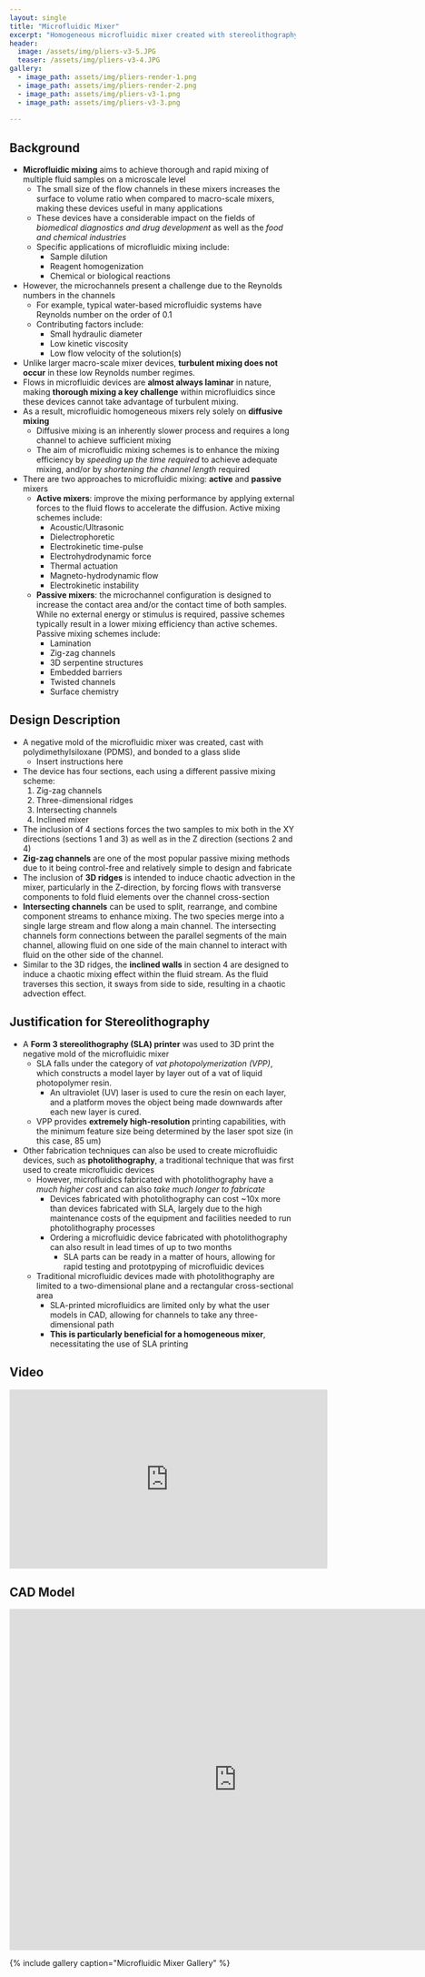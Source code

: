 ```yaml
---
layout: single
title: "Microfluidic Mixer"
excerpt: "Homogeneous microfluidic mixer created with stereolithography (SLA) 3D printing."
header:
  image: /assets/img/pliers-v3-5.JPG
  teaser: /assets/img/pliers-v3-4.JPG
gallery:
  - image_path: assets/img/pliers-render-1.png
  - image_path: assets/img/pliers-render-2.png
  - image_path: assets/img/pliers-v3-1.png
  - image_path: assets/img/pliers-v3-3.png
   
---
```


## Background

* **Microfluidic mixing** aims to achieve thorough and rapid mixing of multiple fluid samples on a microscale level
  * The small size of the flow channels in these mixers increases the surface to volume ratio when compared to macro-scale mixers, making these devices useful in many applications
  * These devices have a considerable impact on the fields of _biomedical diagnostics and drug development_ as well as the _food and chemical industries_
  * Specific applications of microfluidic mixing include:
     * Sample dilution
     * Reagent homogenization
     * Chemical or biological reactions
* However, the microchannels present a challenge due to the Reynolds numbers in the channels
  * For example, typical water-based microfluidic systems have Reynolds number on the order of 0.1
  * Contributing factors include:
     * Small hydraulic diameter 
     * Low kinetic viscosity 
     * Low flow velocity of the solution(s)
* Unlike larger macro-scale mixer devices, **turbulent mixing does not occur** in these low Reynolds number regimes. 
* Flows in microfluidic devices are **almost always laminar** in nature, making **thorough mixing a key challenge** within microfluidics since these devices cannot take advantage of turbulent mixing.
* As a result, microfluidic homogeneous mixers rely solely on **diffusive mixing**
  * Diffusive mixing is an inherently slower process and requires a long channel to achieve sufficient mixing
  * The aim of microfluidic mixing schemes is to enhance the mixing efficiency by _speeding up the time required_ to achieve adequate mixing, and/or by _shortening the channel length_ required
* There are two approaches to microfluidic mixing: **active** and **passive** mixers
  * **Active mixers**: improve the mixing performance by applying external forces to the fluid flows to accelerate the diffusion. Active mixing schemes include:
     * Acoustic/Ultrasonic
     * Dielectrophoretic
     * Electrokinetic time-pulse
     * Electrohydrodynamic force
     * Thermal actuation
     * Magneto-hydrodynamic flow
     * Electrokinetic instability
  * **Passive mixers**: the microchannel configuration is designed to increase the contact area and/or the contact time of both samples. While no external energy or stimulus is required, passive schemes typically result in a lower mixing efficiency than active schemes. Passive mixing schemes include:
     * Lamination
     * Zig-zag channels
     * 3D serpentine structures
     * Embedded barriers
     * Twisted channels
     * Surface chemistry

## Design Description
* A negative mold of the microfluidic mixer was created, cast with polydimethylsiloxane (PDMS), and bonded to a glass slide
  * Insert instructions here
* The device has four sections, each using a different passive mixing scheme:
  1. Zig-zag channels
  2. Three-dimensional ridges
  3. Intersecting channels
  4. Inclined mixer
* The inclusion of 4 sections forces the two samples to mix both in the XY directions (sections 1 and 3) as well as in the Z direction (sections 2 and 4)
* **Zig-zag channels** are one of the most popular passive mixing methods due to it being control-free and relatively simple to design and fabricate
* The inclusion of **3D ridges** is intended to induce chaotic advection in the mixer, particularly in the Z-direction, by forcing flows with transverse components to fold fluid elements over the channel cross-section
* **Intersecting channels** can be used to split, rearrange, and combine component streams to enhance mixing. The two species merge into a single large stream and flow along a main channel. The intersecting channels form connections between the parallel segments of the main channel, allowing fluid on one side of the main channel to interact with fluid on the other side of the channel.
* Similar to the 3D ridges, the **inclined walls** in section 4 are designed to induce a chaotic mixing effect within the fluid stream. As the fluid traverses this section, it sways from side to side, resulting in a chaotic advection effect.

## Justification for Stereolithography
* A **Form 3 stereolithography (SLA) printer** was used to 3D print the negative mold of the microfluidic mixer
  * SLA falls under the category of _vat photopolymerization (VPP)_, which constructs a model layer by layer out of a vat of liquid photopolymer resin. 
    * An ultraviolet (UV) laser is used to cure the resin on each layer, and a platform moves the object being made downwards after each new layer is cured.
  * VPP provides **extremely high-resolution** printing capabilities, with the minimum feature size being determined by the laser spot size (in this case, 85 um)
* Other fabrication techniques can also be used to create microfluidic devices, such as **photolithography**, a traditional technique that was first used to create microfluidic devices
  * However, microfluidics fabricated with photolithography have a _much higher cost_ and can also _take much longer to fabricate_
    * Devices fabricated with photolithography can cost ~10x more than devices fabricated with SLA, largely due to the high maintenance costs of the equipment and facilities needed to run photolithography processes
    * Ordering a microfluidic device fabricated with photolithography can also result in lead times of up to two months
      * SLA parts can be ready in a matter of hours, allowing for rapid testing and prototpyping of microfluidic devices
  * Traditional microfluidic devices made with photolithography are limited to a  two-dimensional plane and a rectangular cross-sectional area
    * SLA-printed microfluidics are limited only by what the user models in CAD, allowing for channels to take any three-dimensional path
    * **This is particularly beneficial for a homogeneous mixer**, necessitating the use of SLA printing

## Video
<iframe width="560" height="315" src="https://www.youtube.com/embed/mmE74WHk6mE" title="YouTube video player" frameborder="0" allow="accelerometer; autoplay; clipboard-write; encrypted-media; gyroscope; picture-in-picture; web-share" allowfullscreen></iframe>


## CAD Model
<iframe src="https://vanderbilt643.autodesk360.com/shares/public/SH35dfcQT936092f0e4381a449e85df15f9a?mode=embed" width="800" height="600" allowfullscreen="true" webkitallowfullscreen="true" mozallowfullscreen="true"  frameborder="0"></iframe>




{% include gallery caption="Microfluidic Mixer Gallery" %}
